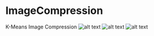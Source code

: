 # ImageCompression
K-Means Image Compression
![alt text](https://i.ibb.co/DRkRrQs/54654654.png)   ![alt text](https://image.flaticon.com/icons/svg/60/60758.svg) ![alt text](https://i.ibb.co/GCkLQ3d/46546854865.png)
